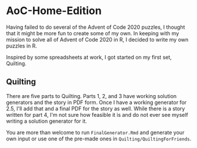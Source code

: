 # AoC-Home-Edition

Having failed to do several of the Advent of Code 2020 puzzles, I thought that it might be more fun to create some of my own. In keeping with my mission to solve all of Advent of Code 2020 in R, I decided to write my own puzzles in R.

Inspired by some spreadsheets at work, I got started on my first set, Quilting.

## Quilting
There are five parts to Quilting. Parts 1, 2, and 3 have working solution generators and the story in PDF form. Once I have a working generator for 2.5, I'll add that and a final PDF for the story as well. While there is a story written for part 4, I'm not sure how feasible it is and do not ever see myself writing a solution generator for it.

You are more than welcome to run `FinalGenerator.Rmd` and generate your own input or use one of the pre-made ones in `Quilting/QuiltingForFriends`.